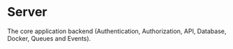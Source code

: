 # Server
The core application backend (Authentication, Authorization, API, Database, Docker, Queues and Events).
